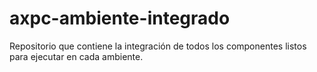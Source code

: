 # axpc-ambiente-integrado
Repositorio que contiene la integración de todos los componentes listos para ejecutar en cada ambiente.
